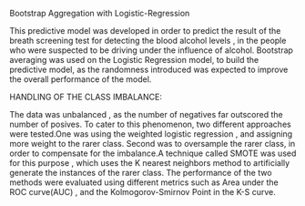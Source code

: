 
Bootstrap Aggregation with Logistic-Regression

This predictive model was developed in order to predict the result of the breath screening test for detecting the blood alcohol levels , in the people who were suspected to be driving under the influence of alcohol. Bootstrap averaging was used on the Logistic Regression model, to build the predictive model, as the randomness introduced was expected to improve the overall performance of the model.  

HANDLING OF THE CLASS IMBALANCE:

The data was unbalanced , as the number of negatives far outscored the number of posives. To cater to this phenomenon, two different approaches were tested.One was using the weighted logistic regression , and assigning more weight to the rarer class. Second was to oversample the rarer class, in order to compensate for the imbalance.A technique called SMOTE was used for this purpose , which uses the K nearest neighbors method to artificially generate the instances of the rarer class.  The performance of the two methods were evaluated using different metrics such as Area under the ROC curve(AUC) , and the Kolmogorov-Smirnov Point in the K-S curve. 


